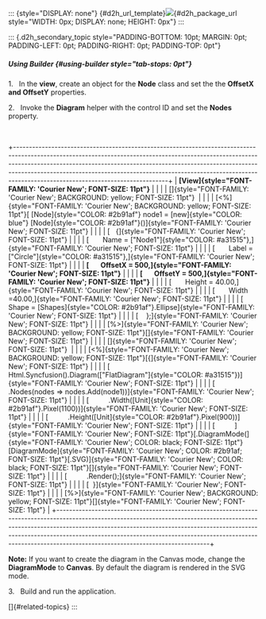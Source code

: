 ::: {style="DISPLAY: none"}
[](ms-xhelp:///?Id=d2h_url_template){#d2h_url_template}![](!package_url!){#d2h_package_url style="WIDTH: 0px; DISPLAY: none; HEIGHT: 0px"}
:::

::: {.d2h_secondary_topic style="PADDING-BOTTOM: 10pt; MARGIN: 0pt; PADDING-LEFT: 0pt; PADDING-RIGHT: 0pt; PADDING-TOP: 0pt"}
##### Using Builder {#using-builder style="tab-stops: 0pt"}

1.   In the **view**, create an object for the **Node** class and set the the **OffsetX and OffsetY** properties.

2.   Invoke the **Diagram** helper with the control ID and set the **Nodes** property.

 

+------------------------------------------------------------------------------------------------------------------------------------------------------------------------------------------------------------------------------------------------------------------------------------------------------------------------------------------------------------------------+
| **[View]{style="FONT-FAMILY: 'Courier New'; FONT-SIZE: 11pt"}**                                                                                                                                                                                                                                                                                                        |
|                                                                                                                                                                                                                                                                                                                                                                        |
| []{style="FONT-FAMILY: 'Courier New'; BACKGROUND: yellow; FONT-SIZE: 11pt"}                                                                                                                                                                                                                                                                                            |
|                                                                                                                                                                                                                                                                                                                                                                        |
| [\<%]{style="FONT-FAMILY: 'Courier New'; BACKGROUND: yellow; FONT-SIZE: 11pt"}[ [Node]{style="COLOR: #2b91af"} node1 = [new]{style="COLOR: blue"} [Node]{style="COLOR: #2b91af"}()]{style="FONT-FAMILY: 'Courier New'; FONT-SIZE: 11pt"}                                                                                                                               |
|                                                                                                                                                                                                                                                                                                                                                                        |
| [   {]{style="FONT-FAMILY: 'Courier New'; FONT-SIZE: 11pt"}                                                                                                                                                                                                                                                                                                            |
|                                                                                                                                                                                                                                                                                                                                                                        |
| [       Name = [\"Node1\"]{style="COLOR: #a31515"},]{style="FONT-FAMILY: 'Courier New'; FONT-SIZE: 11pt"}                                                                                                                                                                                                                                                              |
|                                                                                                                                                                                                                                                                                                                                                                        |
| [       Label = [\"Circle\"]{style="COLOR: #a31515"},]{style="FONT-FAMILY: 'Courier New'; FONT-SIZE: 11pt"}                                                                                                                                                                                                                                                            |
|                                                                                                                                                                                                                                                                                                                                                                        |
| **[       OffsetX = 500,]{style="FONT-FAMILY: 'Courier New'; FONT-SIZE: 11pt"}**                                                                                                                                                                                                                                                                                       |
|                                                                                                                                                                                                                                                                                                                                                                        |
| **[       OffsetY = 500,]{style="FONT-FAMILY: 'Courier New'; FONT-SIZE: 11pt"}**                                                                                                                                                                                                                                                                                       |
|                                                                                                                                                                                                                                                                                                                                                                        |
| [       Height = 40.00,]{style="FONT-FAMILY: 'Courier New'; FONT-SIZE: 11pt"}                                                                                                                                                                                                                                                                                          |
|                                                                                                                                                                                                                                                                                                                                                                        |
| [       Width =40.00,]{style="FONT-FAMILY: 'Courier New'; FONT-SIZE: 11pt"}                                                                                                                                                                                                                                                                                            |
|                                                                                                                                                                                                                                                                                                                                                                        |
| [       Shape = [Shapes]{style="COLOR: #2b91af"}.Ellipse]{style="FONT-FAMILY: 'Courier New'; FONT-SIZE: 11pt"}                                                                                                                                                                                                                                                         |
|                                                                                                                                                                                                                                                                                                                                                                        |
| [    };]{style="FONT-FAMILY: 'Courier New'; FONT-SIZE: 11pt"}                                                                                                                                                                                                                                                                                                          |
|                                                                                                                                                                                                                                                                                                                                                                        |
| [%\>]{style="FONT-FAMILY: 'Courier New'; BACKGROUND: yellow; FONT-SIZE: 11pt"}[]{style="FONT-FAMILY: 'Courier New'; FONT-SIZE: 11pt"}                                                                                                                                                                                                                                  |
|                                                                                                                                                                                                                                                                                                                                                                        |
| []{style="FONT-FAMILY: 'Courier New'; FONT-SIZE: 11pt"}                                                                                                                                                                                                                                                                                                                |
|                                                                                                                                                                                                                                                                                                                                                                        |
| [\<%]{style="FONT-FAMILY: 'Courier New'; BACKGROUND: yellow; FONT-SIZE: 11pt"}[{]{style="FONT-FAMILY: 'Courier New'; FONT-SIZE: 11pt"}                                                                                                                                                                                                                                 |
|                                                                                                                                                                                                                                                                                                                                                                        |
| [      Html.Syncfusion().Diagram([\"FlatDiagram\"]{style="COLOR: #a31515"})]{style="FONT-FAMILY: 'Courier New'; FONT-SIZE: 11pt"}                                                                                                                                                                                                                                      |
|                                                                                                                                                                                                                                                                                                                                                                        |
| [          .Nodes(nodes =\> nodes.Add(node1))]{style="FONT-FAMILY: 'Courier New'; FONT-SIZE: 11pt"}                                                                                                                                                                                                                                                                    |
|                                                                                                                                                                                                                                                                                                                                                                        |
| [          .Width([Unit]{style="COLOR: #2b91af"}.Pixel(1100))]{style="FONT-FAMILY: 'Courier New'; FONT-SIZE: 11pt"}                                                                                                                                                                                                                                                    |
|                                                                                                                                                                                                                                                                                                                                                                        |
| [          .Height([Unit]{style="COLOR: #2b91af"}.Pixel(900))]{style="FONT-FAMILY: 'Courier New'; FONT-SIZE: 11pt"}                                                                                                                                                                                                                                                    |
|                                                                                                                                                                                                                                                                                                                                                                        |
| [          ]{style="FONT-FAMILY: 'Courier New'; FONT-SIZE: 11pt"}[.DiagramMode(]{style="FONT-FAMILY: 'Courier New'; COLOR: black; FONT-SIZE: 11pt"}[DiagramMode]{style="FONT-FAMILY: 'Courier New'; COLOR: #2b91af; FONT-SIZE: 11pt"}[.SVG)]{style="FONT-FAMILY: 'Courier New'; COLOR: black; FONT-SIZE: 11pt"}[]{style="FONT-FAMILY: 'Courier New'; FONT-SIZE: 11pt"} |
|                                                                                                                                                                                                                                                                                                                                                                        |
| [          .Render();]{style="FONT-FAMILY: 'Courier New'; FONT-SIZE: 11pt"}                                                                                                                                                                                                                                                                                            |
|                                                                                                                                                                                                                                                                                                                                                                        |
| [  }]{style="FONT-FAMILY: 'Courier New'; FONT-SIZE: 11pt"}                                                                                                                                                                                                                                                                                                             |
|                                                                                                                                                                                                                                                                                                                                                                        |
| [%\>]{style="FONT-FAMILY: 'Courier New'; BACKGROUND: yellow; FONT-SIZE: 11pt"}[]{style="FONT-FAMILY: 'Courier New'; FONT-SIZE: 11pt"}                                                                                                                                                                                                                                  |
+------------------------------------------------------------------------------------------------------------------------------------------------------------------------------------------------------------------------------------------------------------------------------------------------------------------------------------------------------------------------+

**Note:** If you want to create the diagram in the Canvas mode, change the **DiagramMode** to **Canvas**. By default the diagram is rendered in the SVG mode.

3.   Build and run the application.

[]{#related-topics}
:::
